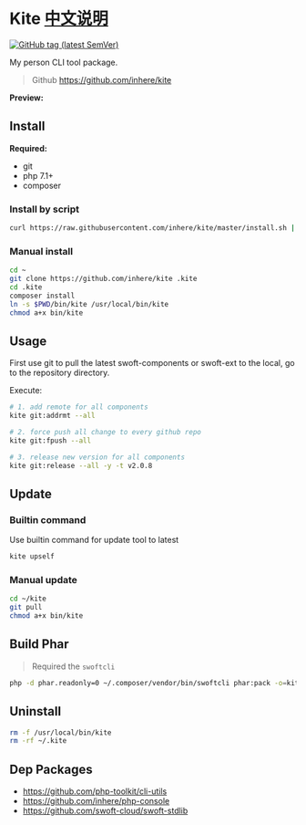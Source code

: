 # Kite [中文说明](README.zh-CN.md)

[![GitHub tag (latest SemVer)](https://img.shields.io/github/tag/inhere/kite)](https://github.com/inhere/kite)

My person CLI tool package.

> Github https://github.com/inhere/kite

**Preview:**

## Install

**Required:**

- git
- php 7.1+
- composer

### Install by script

```bash
curl https://raw.githubusercontent.com/inhere/kite/master/install.sh | bash
```

### Manual install

```bash
cd ~
git clone https://github.com/inhere/kite .kite
cd .kite
composer install
ln -s $PWD/bin/kite /usr/local/bin/kite
chmod a+x bin/kite
```

## Usage

First use git to pull the latest swoft-components or swoft-ext to the local, go to the repository directory.

Execute:

```bash
# 1. add remote for all components
kite git:addrmt --all

# 2. force push all change to every github repo
kite git:fpush --all

# 3. release new version for all components
kite git:release --all -y -t v2.0.8
```

## Update

### Builtin command

Use builtin command for update tool to latest

```bash
kite upself
```

### Manual update

```bash
cd ~/kite
git pull
chmod a+x bin/kite
```

## Build Phar

> Required the `swoftcli`

```bash
php -d phar.readonly=0 ~/.composer/vendor/bin/swoftcli phar:pack -o=kite.phar
```

## Uninstall

```bash
rm -f /usr/local/bin/kite
rm -rf ~/.kite
```

## Dep Packages

- https://github.com/php-toolkit/cli-utils
- https://github.com/inhere/php-console
- https://github.com/swoft-cloud/swoft-stdlib

